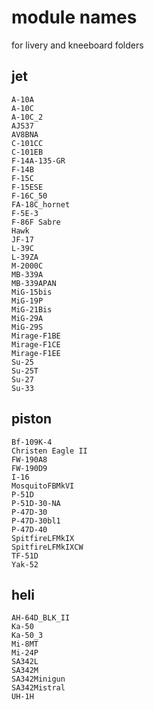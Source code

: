 # module names

for livery and kneeboard folders

## jet
    A-10A
    A-10C
    A-10C_2
    AJS37
    AV8BNA
    C-101CC
    C-101EB
    F-14A-135-GR
    F-14B
    F-15C
    F-15ESE
    F-16C_50
    FA-18C_hornet
    F-5E-3
    F-86F Sabre
    Hawk
    JF-17
    L-39C
    L-39ZA
    M-2000C
    MB-339A
    MB-339APAN
    MiG-15bis
    MiG-19P
    MiG-21Bis
    MiG-29A
    MiG-29S
    Mirage-F1BE
    Mirage-F1CE
    Mirage-F1EE
    Su-25
    Su-25T
    Su-27
    Su-33
  
  ## piston
    Bf-109K-4
    Christen Eagle II
    FW-190A8
    FW-190D9
    I-16
    MosquitoFBMkVI
    P-51D
    P-51D-30-NA
    P-47D-30
    P-47D-30bl1
    P-47D-40
    SpitfireLFMkIX
    SpitfireLFMkIXCW
    TF-51D
    Yak-52

## heli
    AH-64D_BLK_II
    Ka-50
    Ka-50_3
    Mi-8MT
    Mi-24P
    SA342L
    SA342M
    SA342Minigun
    SA342Mistral
    UH-1H
